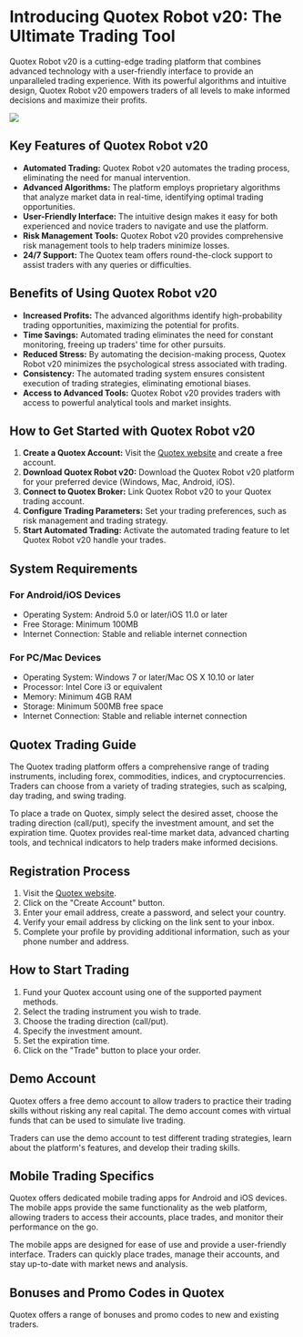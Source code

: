# Introducing Quotex Robot v20: The Ultimate Trading Tool

Quotex Robot v20 is a cutting-edge trading platform that combines
advanced technology with a user-friendly interface to provide an
unparalleled trading experience. With its powerful algorithms and
intuitive design, Quotex Robot v20 empowers traders of all levels to
make informed decisions and maximize their profits.

[![](https://static.quotex.io/files/4_en/300_250.jpg)](https://traff.sbs/brokerqxlid)

## Key Features of Quotex Robot v20

-   **Automated Trading:** Quotex Robot v20 automates the trading
    process, eliminating the need for manual intervention.
-   **Advanced Algorithms:** The platform employs proprietary algorithms
    that analyze market data in real-time, identifying optimal trading
    opportunities.
-   **User-Friendly Interface:** The intuitive design makes it easy for
    both experienced and novice traders to navigate and use the
    platform.
-   **Risk Management Tools:** Quotex Robot v20 provides comprehensive
    risk management tools to help traders minimize losses.
-   **24/7 Support:** The Quotex team offers round-the-clock support to
    assist traders with any queries or difficulties.

## Benefits of Using Quotex Robot v20

-   **Increased Profits:** The advanced algorithms identify
    high-probability trading opportunities, maximizing the potential for
    profits.
-   **Time Savings:** Automated trading eliminates the need for constant
    monitoring, freeing up traders\' time for other pursuits.
-   **Reduced Stress:** By automating the decision-making process,
    Quotex Robot v20 minimizes the psychological stress associated with
    trading.
-   **Consistency:** The automated trading system ensures consistent
    execution of trading strategies, eliminating emotional biases.
-   **Access to Advanced Tools:** Quotex Robot v20 provides traders with
    access to powerful analytical tools and market insights.

## How to Get Started with Quotex Robot v20

1.  **Create a Quotex Account:** Visit the [Quotex
    website](\%22https://traff.sbs/brokerqxlid\%22) and create a free
    account.
2.  **Download Quotex Robot v20:** Download the Quotex Robot v20
    platform for your preferred device (Windows, Mac, Android, iOS).
3.  **Connect to Quotex Broker:** Link Quotex Robot v20 to your Quotex
    trading account.
4.  **Configure Trading Parameters:** Set your trading preferences, such
    as risk management and trading strategy.
5.  **Start Automated Trading:** Activate the automated trading feature
    to let Quotex Robot v20 handle your trades.

## System Requirements

### For Android/iOS Devices

-   Operating System: Android 5.0 or later/iOS 11.0 or later
-   Free Storage: Minimum 100MB
-   Internet Connection: Stable and reliable internet connection

### For PC/Mac Devices

-   Operating System: Windows 7 or later/Mac OS X 10.10 or later
-   Processor: Intel Core i3 or equivalent
-   Memory: Minimum 4GB RAM
-   Storage: Minimum 500MB free space
-   Internet Connection: Stable and reliable internet connection

## Quotex Trading Guide

The Quotex trading platform offers a comprehensive range of trading
instruments, including forex, commodities, indices, and
cryptocurrencies. Traders can choose from a variety of trading
strategies, such as scalping, day trading, and swing trading.

To place a trade on Quotex, simply select the desired asset, choose the
trading direction (call/put), specify the investment amount, and set the
expiration time. Quotex provides real-time market data, advanced
charting tools, and technical indicators to help traders make informed
decisions.

## Registration Process

1.  Visit the [Quotex website](\%22https://traff.sbs/brokerqxlid\%22).
2.  Click on the "Create Account" button.
3.  Enter your email address, create a password, and select your
    country.
4.  Verify your email address by clicking on the link sent to your
    inbox.
5.  Complete your profile by providing additional information, such as
    your phone number and address.

## How to Start Trading

1.  Fund your Quotex account using one of the supported payment methods.
2.  Select the trading instrument you wish to trade.
3.  Choose the trading direction (call/put).
4.  Specify the investment amount.
5.  Set the expiration time.
6.  Click on the "Trade" button to place your order.

## Demo Account

Quotex offers a free demo account to allow traders to practice their
trading skills without risking any real capital. The demo account comes
with virtual funds that can be used to simulate live trading.

Traders can use the demo account to test different trading strategies,
learn about the platform\'s features, and develop their trading skills.

## Mobile Trading Specifics

Quotex offers dedicated mobile trading apps for Android and iOS devices.
The mobile apps provide the same functionality as the web platform,
allowing traders to access their accounts, place trades, and monitor
their performance on the go.

The mobile apps are designed for ease of use and provide a user-friendly
interface. Traders can quickly place trades, manage their accounts, and
stay up-to-date with market news and analysis.

## Bonuses and Promo Codes in Quotex

Quotex offers a range of bonuses and promo codes to new and existing
traders.

